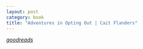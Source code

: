 ```yaml
---
layout: post
category: book
title: "Adventures in Opting Out | Cait Flanders"
---
```


_[goodreads]()_

